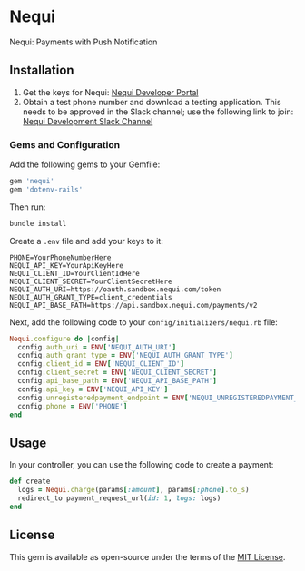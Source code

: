 # Nequi

Nequi: Payments with Push Notification

## Installation

1. Get the keys for Nequi: [Nequi Developer Portal](https://conecta.nequi.com/?scrollspy=true)
2. Obtain a test phone number and download a testing application. This needs to be approved in the Slack channel; use the following link to join: [Nequi Development Slack Channel](https://nequidev.slack.com/join/shared_invite/enQtMzc1Njc3NzU5MTExLTMxZjRiOGRkYTQzZmJjMGMxOTdhODg3NzcwZjUzOTE2OGNkZDI4NzZhNGI1MjgzMmQ4MTg2ZDBjNDc5NWRjYWI#/shared-invite/email)

### Gems and Configuration

Add the following gems to your Gemfile:

```ruby
gem 'nequi'
gem 'dotenv-rails'
```

Then run:

```bash
bundle install
```

Create a `.env` file and add your keys to it:

```plaintext
PHONE=YourPhoneNumberHere
NEQUI_API_KEY=YourApiKeyHere
NEQUI_CLIENT_ID=YourClientIdHere
NEQUI_CLIENT_SECRET=YourClientSecretHere
NEQUI_AUTH_URI=https://oauth.sandbox.nequi.com/token
NEQUI_AUTH_GRANT_TYPE=client_credentials
NEQUI_API_BASE_PATH=https://api.sandbox.nequi.com/payments/v2
```

Next, add the following code to your `config/initializers/nequi.rb` file:

```ruby
Nequi.configure do |config|
  config.auth_uri = ENV['NEQUI_AUTH_URI']
  config.auth_grant_type = ENV['NEQUI_AUTH_GRANT_TYPE']
  config.client_id = ENV['NEQUI_CLIENT_ID']
  config.client_secret = ENV['NEQUI_CLIENT_SECRET']
  config.api_base_path = ENV['NEQUI_API_BASE_PATH']
  config.api_key = ENV['NEQUI_API_KEY']
  config.unregisteredpayment_endpoint = ENV['NEQUI_UNREGISTEREDPAYMENT_ENDPOINT']
  config.phone = ENV['PHONE']
end
```

## Usage

In your controller, you can use the following code to create a payment:

```ruby
def create
  logs = Nequi.charge(params[:amount], params[:phone].to_s)
  redirect_to payment_request_url(id: 1, logs: logs)
end
```

## License

This gem is available as open-source under the terms of the [MIT License](https://opensource.org/licenses/MIT).
